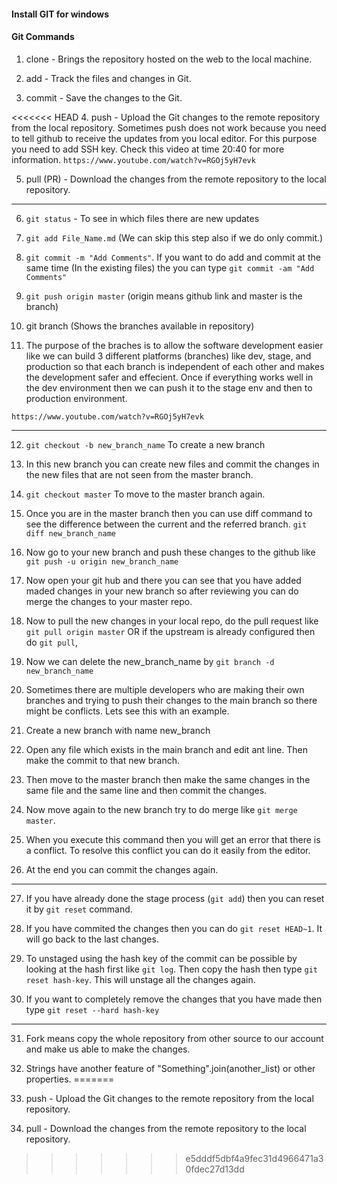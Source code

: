 #### Install GIT for windows 

#### Git Commands


1. clone - Brings the repository hosted on the web to the local machine.

2. add - Track the files and changes in Git.

3. commit - Save the changes to the Git.

<<<<<<< HEAD
4. push - Upload the Git changes to the remote repository from the local repository. Sometimes push does not work because you need to tell github to receive the updates from you local editor. For this purpose you need to add SSH key. Check this video at time 20:40 for more information.
```https://www.youtube.com/watch?v=RGOj5yH7evk``` 

5. pull (PR) - Download the changes from the remote repository to the local repository.

---

6. ``git status`` - To see in which files there are new updates

7. ``git add File_Name.md`` (We can skip this step also if we do only commit.)

8. ``git commit -m "Add Comments"``. If you want to do add and commit at the same time (In the existing files) the you can type ```git commit -am "Add Comments"```

9. ``git push origin master`` (origin means github link and master is the branch)

10. git branch (Shows the branches available in repository)

11. The purpose of the braches is to allow the software development easier like we can build 3 different platforms (branches) like dev, stage, and production so that each branch is independent of each other and makes the development safer and effecient. Once if everything works well in the dev environment then we can push it to the stage env and then to production environment.

``https://www.youtube.com/watch?v=RGOj5yH7evk``

---

12. ```git checkout -b new_branch_name``` To create a new branch

13. In this new branch you can create new files and commit the changes in the new files that are not seen from the master branch. 

14. ```git checkout master``` To move to the master branch again.

15. Once you are in the master branch then you can use diff command to see the difference between the current and the referred branch.
```git diff new_branch_name```

16. Now go to your new branch and push these changes to the github like ```git push -u origin new_branch_name```

17. Now open your git hub and there you can see that you have added maded changes in your new branch so after reviewing you can do merge the changes to your master repo.

18. Now to pull the new changes in your local repo, do the pull request like ```git pull origin master``` OR if the upstream is already configured then do ```git pull```,

19. Now we can delete the new_branch_name by ```git branch -d new_branch_name```

20. Sometimes there are multiple developers who are making their own branches and trying to push their changes to the main branch so there might be conflicts. Lets see this with an example.

21. Create a new branch with name new_branch

22. Open any file which exists in the main branch and edit ant line. Then make the commit to that new branch.

23. Then move to the master branch then make the same changes in the same file and the same line and then commit the changes.

24. Now move again to the new branch try to do merge like ```git merge master```.

25. When you execute this command then you will get an error that there is a conflict. To resolve this conflict you can do it easily from the editor.

26. At the end you can commit the changes again.

---

27. If you have already done the stage process (```git add```) then you can reset it by ```git reset``` command.

28. If you have commited the changes then you can do ```git reset HEAD~1```. It will go back to the last changes.

29. To unstaged using the hash key of the commit can be possible by looking at the hash first like ```git log```. Then copy the hash then type ```git reset hash-key```. This will unstage all the changes again.

30. If you want to completely remove the changes that you have made then type ```git reset --hard hash-key```

---

31. Fork means copy the whole repository from other source to our account and make us able to make the changes.  

32. Strings have another feature of "Something".join(another_list) or other properties.
=======
4. push - Upload the Git changes to the remote repository from the local repository.

5. pull - Download the changes from the remote repository to the local repository.

>>>>>>> e5dddf5dbf4a9fec31d4966471a30fdec27d13dd
